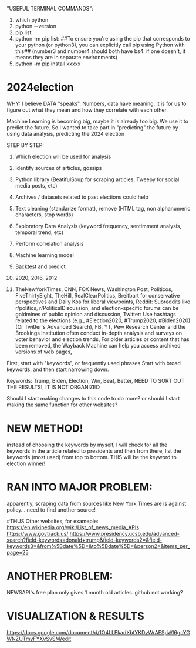 "USEFUL TERMINAL COMMANDS":
1. which python
2. python --version
3. pip list 
4. python -m pip list: ##To ensure you're using the pip that corresponds to your python (or python3), you can explicitly call pip using Python with this##   (number3 and number4 should both have bs4. if one doesn't, it means they are in separate environments)
5. python -m pip install xxxxx


# 2024election

WHY:
I believe DATA "speaks".
Numbers, data have meaning, it is for us to figure out what they mean and how they correlate with each other.

Machine Learning is becoming big, maybe it is already too big. 
We use it to predict the future. 
So I wanted to take part in "predicting" the future by using data analysis, predicting the 2024 election

STEP BY STEP:
1) Which election will be used for analysis
2) Identify sources of articles, gossips
3) Python library (BeatifulSoup for scraping articles, Tweepy for social media posts, etc)
4) Archives / datasets related to past elections could help
5) Text cleaning (standarize format), remove (HTML tag, non alphanumeric characters, stop words)
6) Exploratory Data Analysis (keyword frequency, sentimment analysis, temporal trend, etc)
7) Perform correlation analysis
8) Machine learning model
9) Backtest and predict




1) 2020, 2016, 2012
2) TheNewYorkTimes, CNN, FOX News, Washington Post, Politicos, FiveThirtyEight, TheHill, RealClearPolitics, Breitbart for conservative perspectives and Daily Kos for liberal viewpoints, Reddit: Subreddits like r/politics, r/PoliticalDiscussion, and election-specific forums can be goldmines of public opinion and discussion, Twitter: Use hashtags related to the elections (e.g., #Election2020, #Trump2020, #Biden2020) (Or Twitter's Advanced Search), FB, YT, Pew Research Center and the Brookings Institution often conduct in-depth analysis and surveys on voter behavior and election trends, For older articles or content that has been removed, the Wayback Machine can help you access archived versions of web pages, 

First, start with "keywords", or frequently used phrases
Start with broad keywords, and then start narrowing down.

Keywords: Trump, Biden, Election, Win, Beat, Better, 
NEED TO SORT OUT THE RESULTS!, IT IS NOT ORGANIZED

Should I start making changes to this code to do more? or should I start making the same function for other websites?

# NEW METHOD!
instead of choosing the keywords by myself, I will check for all the keywords in the article related to presidents and then from there, list the keywords (most used) from top to bottom. THIS will be the keyword to election winner!

# RAN INTO MAJOR PROBLEM:
apparently, scraping data from sources like New York Times are is against policy... need to find another source!

#THUS
Other websites, for exameple: https://en.wikipedia.org/wiki/List_of_news_media_APIs
https://www.govtrack.us/
https://www.presidency.ucsb.edu/advanced-search?field-keywords=donald+trump&field-keywords2=&field-keywords3=&from%5Bdate%5D=&to%5Bdate%5D=&person2=&items_per_page=25


# ANOTHER PROBLEM:
NEWSAPI's free plan only gives 1 month old articles.
github not working?


# VISUALIZATION & RESULTS
https://docs.google.com/document/d/1O4LLFkadXbtYKDyWrAESpWI6goYGWNZUTmyFYXvSvSM/edit

